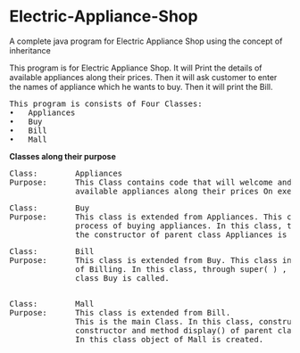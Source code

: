 # Electric-Appliance-Shop
A complete java program for Electric Appliance Shop using the concept of inheritance

This program is for Electric Appliance Shop. It will Print the details of available appliances along their prices. Then it will ask customer to enter the names of appliance which he wants to buy. Then it will print the Bill.
<pre>
This program is consists of Four Classes:
•	Appliances
•	Buy
•	Bill
•	Mall
</pre>


**Classes along their purpose**

<pre>
Class:        Appliances	
Purpose:      This Class contains code that will welcome and print the list of 
              available appliances along their prices On execution.
</pre>


<pre>
Class:        Buy	
Purpose:      This class is extended from Appliances. This class involves the whole 
              process of buying appliances. In this class, through super( ), 
              the constructor of parent class Appliances is called.
</pre>

<pre>
Class:        Bill	
Purpose:      This class is extended from Buy. This class involves the whole process 
              of Billing. In this class, through super( ) , the constructor of parent 
              class Buy is called.

</pre>

<pre>
Class:        Mall	
Purpose:      This class is extended from Bill. 
              This is the main Class. In this class, constructor is created in which the 
              constructor and method display() of parent class Bill is called through super( ).
              In this class object of Mall is created.

</pre>







	



